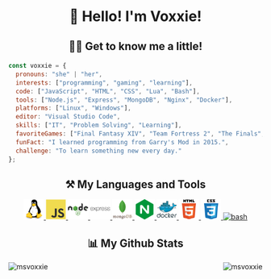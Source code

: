 <h1 align="center">👋 Hello! I'm Voxxie!</h1>
<h2 align="center">👩‍💻 Get to know me a little!</h2>

```javascript
const voxxie = {
  pronouns: "she" | "her",
  interests: ["programming", "gaming", "learning"],
  code: ["JavaScript", "HTML", "CSS", "Lua", "Bash"],
  tools: ["Node.js", "Express", "MongoDB", "Nginx", "Docker"],
  platforms: ["Linux", "Windows"],
  editor: "Visual Studio Code",
  skills: ["IT", "Problem Solving", "Learning"],
  favoriteGames: ["Final Fantasy XIV", "Team Fortress 2", "The Finals", "Garry's Mod"],
  funFact: "I learned programming from Garry's Mod in 2015.",
  challenge: "To learn something new every day."
};
```

<h2 align="center">⚒️ My Languages and Tools</h2>
<p align="center"> 
  <a href="https://www.linux.org/" target="_blank" rel="noreferrer"> 
    <img src="https://raw.githubusercontent.com/devicons/devicon/master/icons/linux/linux-original.svg" alt="linux" width="40" height="40"/> 
  </a> 
  <a href="https://developer.mozilla.org/en-US/docs/Web/JavaScript" target="_blank" rel="noreferrer"> 
    <img src="https://raw.githubusercontent.com/devicons/devicon/master/icons/javascript/javascript-original.svg" alt="javascript" width="40" height="40"/> 
  </a> 
  <a href="https://nodejs.org" target="_blank" rel="noreferrer"> 
    <img src="https://raw.githubusercontent.com/devicons/devicon/master/icons/nodejs/nodejs-original-wordmark.svg" alt="nodejs" width="40" height="40"/> 
  </a> 
  <a href="https://expressjs.com" target="_blank" rel="noreferrer"> 
    <img src="https://raw.githubusercontent.com/devicons/devicon/master/icons/express/express-original-wordmark.svg" alt="express" width="40" height="40"/> 
  </a> 
  <a href="https://www.mongodb.com/" target="_blank" rel="noreferrer"> 
    <img src="https://raw.githubusercontent.com/devicons/devicon/master/icons/mongodb/mongodb-original-wordmark.svg" alt="mongodb" width="40" height="40"/> 
  </a> 
  <a href="https://www.nginx.com" target="_blank" rel="noreferrer"> 
    <img src="https://raw.githubusercontent.com/devicons/devicon/master/icons/nginx/nginx-original.svg" alt="nginx" width="40" height="40"/> 
  </a> 
  <a href="https://www.docker.com/" target="_blank" rel="noreferrer"> 
    <img src="https://raw.githubusercontent.com/devicons/devicon/master/icons/docker/docker-original-wordmark.svg" alt="docker" width="40" height="40"/> 
  </a> 
  <a href="https://www.w3.org/html/" target="_blank" rel="noreferrer"> 
    <img src="https://raw.githubusercontent.com/devicons/devicon/master/icons/html5/html5-original-wordmark.svg" alt="html5" width="40" height="40"/> 
  </a> 
  <a href="https://www.w3schools.com/css/" target="_blank" rel="noreferrer"> 
    <img src="https://raw.githubusercontent.com/devicons/devicon/master/icons/css3/css3-original-wordmark.svg" alt="css3" width="40" height="40"/> 
  </a> 
  <a href="https://www.gnu.org/software/bash/" target="_blank" rel="noreferrer"> 
    <img src="https://www.vectorlogo.zone/logos/gnu_bash/gnu_bash-icon.svg" alt="bash" width="40" height="40"/> 
  </a> 
</p>

<h2 align="center">📊 My Github Stats</h2>
<p><img align="left" src="https://github-readme-stats.vercel.app/api/top-langs?username=msvoxxie&show_icons=true&locale=en&layout=compact&theme=dracula&bg_color=00000000&hide_border=true" alt="msvoxxie" /></p>
<p>&nbsp;<img align="right" src="https://github-readme-stats.vercel.app/api?username=msvoxxie&show_icons=true&locale=en&theme=dracula&bg_color=00000000&hide_border=true" alt="msvoxxie" /></p>

